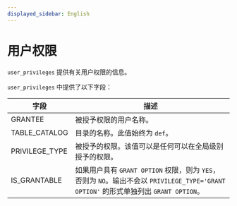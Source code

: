 ```yaml
---
displayed_sidebar: English
---
```


# 用户权限

`user_privileges` 提供有关用户权限的信息。

`user_privileges` 中提供了以下字段：

|**字段**|**描述**|
|---|---|
|GRANTEE|被授予权限的用户名称。|
|TABLE_CATALOG|目录的名称。此值始终为 `def`。|
|PRIVILEGE_TYPE|被授予的权限。该值可以是任何可以在全局级别授予的权限。|
|IS_GRANTABLE|如果用户具有 `GRANT OPTION` 权限，则为 `YES`，否则为 `NO`。输出不会以 `PRIVILEGE_TYPE='GRANT OPTION'` 的形式单独列出 `GRANT OPTION`。|
